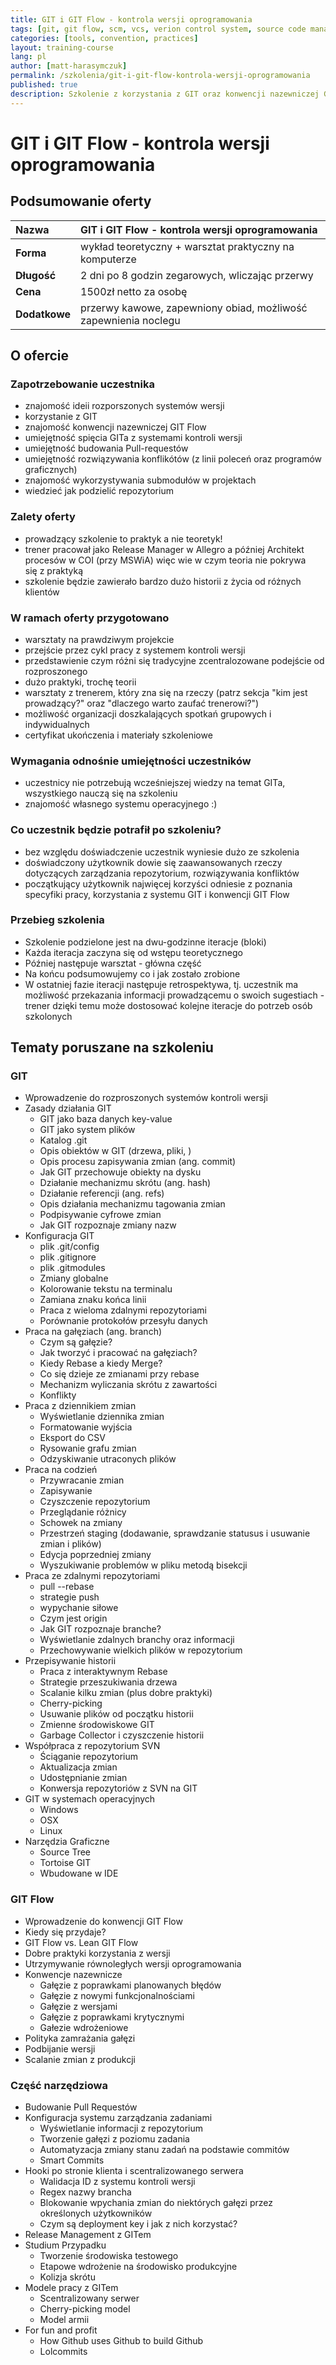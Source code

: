 ```yaml
---
title: GIT i GIT Flow - kontrola wersji oprogramowania
tags: [git, git flow, scm, vcs, verion control system, source code management]
categories: [tools, convention, practices]
layout: training-course
lang: pl
author: [matt-harasymczuk]
permalink: /szkolenia/git-i-git-flow-kontrola-wersji-oprogramowania
published: true
description: Szkolenie z korzystania z GIT oraz konwencji nazewniczej GIT Flow. Podczas szkolenia uczestnik zapozna się z podstawowywmi i zaawansowanymi elementami rozporoszonych systemów kontroli wersji, przepisywania historii oraz przywracania przypadkowo usuniętych zmian.
---
```


# GIT i GIT Flow - kontrola wersji oprogramowania

## Podsumowanie oferty

| Nazwa         | GIT i GIT Flow - kontrola wersji oprogramowania                 |
|:--------------|:----------------------------------------------------------------|
| **Forma**     | wykład teoretyczny + warsztat praktyczny na komputerze          |
| **Długość**   | 2 dni po 8 godzin zegarowych, wliczając przerwy                 |
| **Cena**      | 1500zł netto za osobę                                           |
| **Dodatkowe** | przerwy kawowe, zapewniony obiad, możliwość zapewnienia noclegu |

## O ofercie

### Zapotrzebowanie uczestnika
- znajomość ideii rozporszonych systemów wersji
- korzystanie z GIT
- znajomość konwencji nazewniczej GIT Flow
- umiejętność spięcia GITa z systemami kontroli wersji
- umiejętność budowania Pull-requestów
- umiejętność rozwiązywania konflikótów (z linii poleceń oraz programów graficznych)
- znajomość wykorzystywania submodułów w projektach
- wiedzieć jak podzielić repozytorium

### Zalety oferty
- prowadzący szkolenie to praktyk a nie teoretyk!
- trener pracował jako Release Manager w Allegro a później Architekt procesów w COI (przy MSWiA) więc wie w czym teoria nie pokrywa się z praktyką
- szkolenie będzie zawierało bardzo dużo historii z życia od różnych klientów

### W ramach oferty przygotowano
- warsztaty na prawdziwym projekcie
- przejście przez cykl pracy z systemem kontroli wersji
- przedstawienie czym różni się tradycyjne zcentralozowane podejście od rozproszonego
- dużo praktyki, trochę teorii
- warsztaty z trenerem, który zna się na rzeczy (patrz sekcja "kim jest prowadzący?" oraz "dlaczego warto zaufać trenerowi?")
- możliwość organizacji doszkalających spotkań grupowych i indywidualnych
- certyfikat ukończenia i materiały szkoleniowe

### Wymagania odnośnie umiejętności uczestników
- uczestnicy nie potrzebują wcześniejszej wiedzy na temat GITa, wszystkiego nauczą się na szkoleniu
- znajomość własnego systemu operacyjnego :)

### Co uczestnik będzie potrafił po szkoleniu?
- bez względu doświadczenie uczestnik wyniesie dużo ze szkolenia
- doświadczony użytkownik dowie się zaawansowanych rzeczy dotyczących zarządzania repozytorium, rozwiązywania konfliktów
- początkujący użytkownik najwięcej korzyści odniesie z poznania specyfiki pracy, korzystania z systemu GIT i konwencji GIT Flow

### Przebieg szkolenia
- Szkolenie podzielone jest na dwu-godzinne iteracje (bloki)
- Każda iteracja zaczyna się od wstępu teoretycznego
- Później następuje warsztat - główna część
- Na końcu podsumowujemy co i jak zostało zrobione
- W ostatniej fazie iteracji następuje retrospektywa, tj. uczestnik ma możliwość przekazania informacji prowadzącemu o swoich sugestiach - trener dzięki temu może dostosować kolejne iteracje do potrzeb osób szkolonych

## Tematy poruszane na szkoleniu

### GIT
- Wprowadzenie do rozproszonych systemów kontroli wersji
- Zasady działania GIT
    - GIT jako baza danych key-value
    - GIT jako system plików
    - Katalog .git
    - Opis obiektów w GIT (drzewa, pliki, )
    - Opis procesu zapisywania zmian (ang. commit)
    - Jak GIT przechowuje obiekty na dysku
    - Działanie mechanizmu skrótu (ang. hash)
    - Działanie referencji (ang. refs)
    - Opis działania mechanizmu tagowania zmian
    - Podpisywanie cyfrowe zmian
    - Jak GIT rozpoznaje zmiany nazw
- Konfiguracja GIT
    - plik .git/config
    - plik .gitignore
    - plik .gitmodules
    - Zmiany globalne
    - Kolorowanie tekstu na terminalu
    - Zamiana znaku końca linii
    - Praca z wieloma zdalnymi repozytoriami
    - Porównanie protokołów przesyłu danych
- Praca na gałęziach (ang. branch)
    - Czym są gałęzie?
    - Jak tworzyć i pracować na gałęziach?
    - Kiedy Rebase a kiedy Merge?
    - Co się dzieje ze zmianami przy rebase
    - Mechanizm wyliczania skrótu z zawartości
    - Konflikty
- Praca z dziennikiem zmian
    - Wyświetlanie dziennika zmian
    - Formatowanie wyjścia
    - Eksport do CSV
    - Rysowanie grafu zmian
    - Odzyskiwanie utraconych plików
- Praca na codzień
    - Przywracanie zmian
    - Zapisywanie
    - Czyszczenie repozytorium
    - Przeglądanie różnicy
    - Schowek na zmiany
    - Przestrzeń staging (dodawanie, sprawdzanie statusus i usuwanie zmian i plików)
    - Edycja poprzedniej zmiany
    - Wyszukiwanie problemów w pliku metodą bisekcji
- Praca ze zdalnymi repozytoriami
    - pull --rebase
    - strategie push
    - wypychanie siłowe
    - Czym jest origin
    - Jak GIT rozpoznaje branche?
    - Wyświetlanie zdalnych branchy oraz informacji
    - Przechowywanie wielkich plików w repozytorium
- Przepisywanie historii
    - Praca z interaktywnym Rebase
    - Strategie przeszukiwania drzewa
    - Scalanie kilku zmian (plus dobre praktyki)
    - Cherry-picking
    - Usuwanie plików od początku historii
    - Zmienne środowiskowe GIT
    - Garbage Collector i czyszczenie historii
- Współpraca z repozytorium SVN
    - Ściąganie repozytorium
    - Aktualizacja zmian
    - Udostępnianie zmian
    - Konwersja repozytoriów z SVN na GIT
- GIT w systemach operacyjnych
    - Windows
    - OSX
    - Linux
- Narzędzia Graficzne
    - Source Tree
    - Tortoise GIT
    - Wbudowane w IDE

### GIT Flow
- Wprowadzenie do konwencji GIT Flow
- Kiedy się przydaje?
- GIT Flow vs. Lean GIT Flow
- Dobre praktyki korzystania z wersji
- Utrzymywanie równoległych wersji oprogramowania
- Konwencje nazewnicze
    - Gałęzie z poprawkami planowanych błędów
    - Gałęzie z nowymi funkcjonalnościami
    - Gałęzie z wersjami
    - Gałęzie z poprawkami krytycznymi
    - Gałezie wdrożeniowe
- Polityka zamrażania gałęzi
- Podbijanie wersji
- Scalanie zmian z produkcji

### Część narzędziowa
- Budowanie Pull Requestów
- Konfiguracja systemu zarządzania zadaniami
    - Wyświetlanie informacji z repozytorium
    - Tworzenie gałęzi z poziomu zadania
    - Automatyzacja zmiany stanu zadań na podstawie commitów
    - Smart Commits
- Hooki po stronie klienta i scentralizowanego serwera
    - Walidacja ID z systemu kontroli wersji
    - Regex nazwy brancha
    - Blokowanie wpychania zmian do niektórych gałęzi przez określonych użytkowników
    - Czym są deployment key i jak z nich korzystać?
- Release Management z GITem
- Studium Przypadku
    - Tworzenie środowiska testowego
    - Etapowe wdrożenie na środowisko produkcyjne
    - Kolizja skrótu
- Modele pracy z GITem
    - Scentralizowany serwer
    - Cherry-picking model
    - Model armii
- For fun and profit
    - How Github uses Github to build Github
    - Lolcommits
